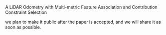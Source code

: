 A LiDAR Odometry with Multi-metric Feature Association and Contribution Constraint Selection

we plan to make it public after the paper is accepted, and we will share it as soon as possible.
